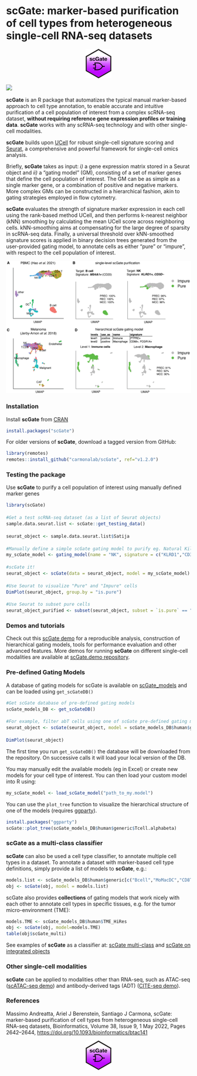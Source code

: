 # scGate: marker-based purification of cell types from heterogeneous single-cell RNA-seq datasets

<p align="center">
  <img height="80" src="inst/RSticker_SCGATE.png">
</p>

[![](https://cranlogs.r-pkg.org/badges/scGate)](https://cran.r-project.org/package=scGate)

**scGate** is an R package that automatizes the typical manual marker-based approach to cell type annotation, to enable accurate and intuitive purification of a cell population of interest from a complex scRNA-seq dataset, **without requiring reference gene expression profiles or training data**. **scGate** works with any scRNA-seq technology and with other single-cell modalities.

**scGate** builds upon [UCell](https://github.com/carmonalab/UCell) for robust single-cell signature scoring and [Seurat](https://github.com/satijalab/seurat/), a comprehensive and powerful framework for single-cell omics analysis.

Briefly, **scGate** takes as input: *i)* a gene expression matrix stored in a Seurat object and *ii)* a “gating model” (GM), consisting of a set of marker genes that define the cell population of interest. The GM can be as simple as a single marker gene, or a combination of positive and negative markers. More complex GMs can be constructed in a hierarchical fashion, akin to gating strategies employed in flow cytometry. 

**scGate** evaluates the strength of signature marker expression in each cell using the rank-based method UCell, and then performs k-nearest neighbor (kNN) smoothing by calculating the mean UCell score across neighboring cells. kNN-smoothing aims at compensating for the large degree of sparsity in scRNA-seq data. Finally, a universal threshold over kNN-smoothed signature scores is applied in binary decision trees generated from the user-provided gating model, to annotate cells as either “pure” or “impure”, with respect to the cell population of interest.

![scGate_examples](https://github.com/carmonalab/scGate.demo/blob/master/docs/scGate_example.png?raw=true)


### Installation

Install **scGate** from [CRAN](https://cran.r-project.org/web/packages/scGate/index.html)
```r
install.packages("scGate")
```

For older versions of **scGate**, download a tagged version from GitHub:
```r
library(remotes)
remotes::install_github("carmonalab/scGate", ref="v1.2.0")
```

### Testing the package

Use **scGate** to purify a cell population of interest using manually defined marker genes

```r
library(scGate)

#Get a test scRNA-seq dataset (as a list of Seurat objects)
sample.data.seurat.list <- scGate::get_testing_data()

seurat_object <- sample.data.seurat.list$Satija

#Manually define a simple scGate gating model to purify eg. Natural Killer (NK) cells, using a positive marker KLRD1 and negative marker CD3D
my_scGate_model <- gating_model(name = "NK", signature = c("KLRD1","CD3D-"))  

#scGate it!
seurat_object <- scGate(data = seurat_object, model = my_scGate_model)

#Use Seurat to visualize "Pure" and "Impure" cells
DimPlot(seurat_object, group.by = "is.pure")

#Use Seurat to subset pure cells
seurat_object_purified <- subset(seurat_object, subset = `is.pure` == "Pure" )
```
### Demos and tutorials

Check out this [scGate demo](https://carmonalab.github.io/scGate.demo) for a reproducible analysis, construction of hierarchical gating models, tools for performance evaluation and other advanced features. More demos for running **scGate** on different single-cell modalities are available at [scGate.demo repository](https://github.com/carmonalab/scGate.demo).

### Pre-defined Gating Models

A database of gating models for scGate is available on [scGate_models](https://github.com/carmonalab/scGate_models) and can be loaded using `get_scGateDB()`
```r
#Get scGate database of pre-defined gating models
scGate_models_DB <- get_scGateDB()

#For example, filter abT cells using one of scGate pre-defined gating models
seurat_object <- scGate(seurat_object, model = scGate_models_DB$human$generic$Tcell.alphabeta)

DimPlot(seurat_object)
```
The first time you run `get_scGateDB()`  the database will be downloaded from the repository. On successive calls it will load your local version of the DB.

You may manually edit the available models (eg in Excel) or create new models for your cell type of interest. You can then load your custom model into R using:
```r
my_scGate_model <- load_scGate_model("path_to_my.model")
```

You can use the `plot_tree` function to visualize the hierarchical structure of one of the models (requires [ggparty](https://cran.r-project.org/package=ggparty)).

```r
install.packages("ggparty")
scGate::plot_tree(scGate_models_DB$human$generic$Tcell.alphabeta)
```

### scGate as a multi-class classifier

**scGate** can also be used a cell type classifier, to annotate multiple cell types in a dataset. To annotate a dataset with marker-based cell type definitions, simply provide a list of models to **scGate**, e.g.:

```r
models.list <- scGate_models_DB$human$generic[c("Bcell","MoMacDC","CD8T","CD4T","Erythrocyte")]
obj <- scGate(obj, model = models.list)
```

scGate also provides **collections** of gating models that work nicely with each other to annotate cell types in specific tissues, e.g. for the tumor micro-environment (TME):
```r
models.TME <- scGate_models_DB$human$TME_HiRes
obj <- scGate(obj, model=models.TME)
table(obj$scGate_multi)
```

See examples of **scGate** as a classifier at: [scGate multi-class](https://carmonalab.github.io/scGate.demo/#scgate-as-a-multi-class-classifier) and [scGate on integrated objects](https://carmonalab.github.io/scGate.demo/scGate.integrated.html)


### Other single-cell modalities
**scGate** can be applied to modalities other than RNA-seq, such as ATAC-seq ([scATAC-seq demo](https://carmonalab.github.io/scGate.demo/scGate.ATAC-seq.html)) and antibody-derived tags (ADT) ([CITE-seq demo](https://carmonalab.github.io/scGate.demo/scGate.CITE-seq.html)).

### References

Massimo Andreatta, Ariel J Berenstein, Santiago J Carmona, scGate: marker-based purification of cell types from heterogeneous single-cell RNA-seq datasets, Bioinformatics, Volume 38, Issue 9, 1 May 2022, Pages 2642–2644, https://doi.org/10.1093/bioinformatics/btac141

<p align="center">
  <img height="80" src="inst/RSticker_SCGATE.png">
</p>
